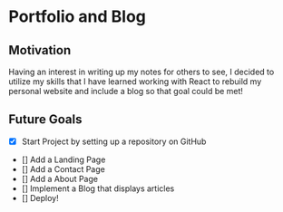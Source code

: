 # Portfolio and Blog

## Motivation

Having an interest in writing up my notes for others to see, I decided to utilize my skills that I have learned working
with React to rebuild my personal website and include a blog so that goal could be met!

## Future Goals

- [x] Start Project by setting up a repository on GitHub
- [] Add a Landing Page
- [] Add a Contact Page
- [] Add a About Page
- [] Implement a Blog that displays articles
- [] Deploy!
